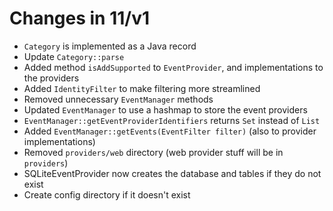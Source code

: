 # Changes in 11/v1

* `Category` is implemented as a Java record
* Update `Category::parse`
* Added method `isAddSupported` to `EventProvider`, and implementations
to the providers
* Added `IdentityFilter` to make filtering more streamlined
* Removed unnecessary `EventManager` methods
* Updated `EventManager` to use a hashmap to store the event providers
* `EventManager::getEventProviderIdentifiers` returns `Set` instead of `List`
* Added `EventManager::getEvents(EventFilter filter)` (also to provider implementations)
* Removed `providers/web` directory (web provider stuff will be in `providers`)
* SQLiteEventProvider now creates the database and tables if they do not exist
* Create config directory if it doesn't exist
